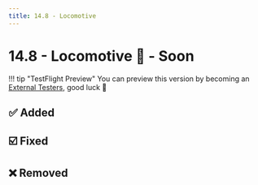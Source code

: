 ```yaml
---
title: 14.8 - Locomotive
---
```

# 14.8 - Locomotive :steam_locomotive: - Soon

!!! tip "TestFlight Preview"
    You can preview this version by becoming an [External Testers](/becoming-external-tester), good luck :muscle:

## :white_check_mark: Added

## :ballot_box_with_check: Fixed

## :x: Removed
